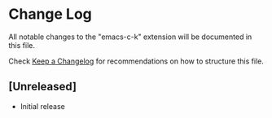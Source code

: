 # Change Log

All notable changes to the "emacs-c-k" extension will be documented in this file.

Check [Keep a Changelog](http://keepachangelog.com/) for recommendations on how to structure this file.

## [Unreleased]

- Initial release